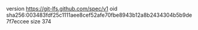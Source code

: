 version https://git-lfs.github.com/spec/v1
oid sha256:003483fdf25c1111aee8cef52afe70fbe8943b12a8b2434304b5b9de7f7eccee
size 374
